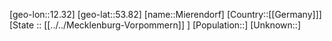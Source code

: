 ﻿---
location: [53.82,12.32]
type: City
tags:
- geo/City


SpocWebEntityId: 32469
isDeleted: false
confidential: public

---
[geo-lon::12.32]
[geo-lat::53.82]
[name::Mierendorf]
[Country::[[Germany]]]
[State :: [[../../Mecklenburg-Vorpommern]] ]
[Population::]
[Unknown::]

